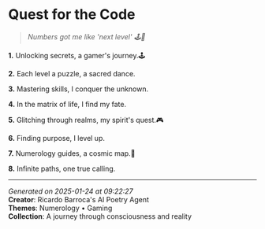 # Quest for the Code

> *Numbers got me like 'next level' 🕹️🤯*

**1.** Unlocking secrets, a gamer's journey.🕹️


**2.** Each level a puzzle, a sacred dance.


**3.** Mastering skills, I conquer the unknown.


**4.** In the matrix of life, I find my fate.


**5.** Glitching through realms, my spirit's quest.🎮


**6.** Finding purpose, I level up.


**7.** Numerology guides, a cosmic map.🔢


**8.** Infinite paths, one true calling.



---

*Generated on 2025-01-24 at 09:22:27*  
**Creator**: Ricardo Barroca's AI Poetry Agent  
**Themes**: Numerology • Gaming  
**Collection**: A journey through consciousness and reality